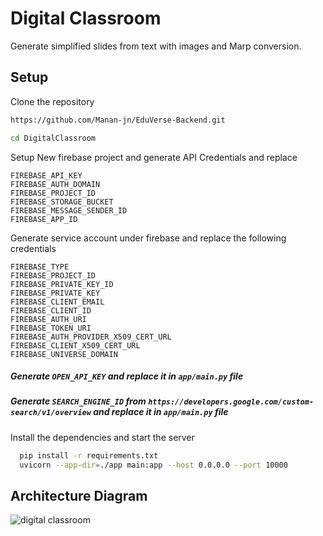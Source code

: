 # Digital Classroom
Generate simplified slides from text with images and Marp conversion.

## Setup 

Clone the repository

```bash
https://github.com/Manan-jn/EduVerse-Backend.git
```

```bash
cd DigitalClassroom 
```

Setup New firebase project and generate API Credentials and replace 
```
FIREBASE_API_KEY
FIREBASE_AUTH_DOMAIN
FIREBASE_PROJECT_ID
FIREBASE_STORAGE_BUCKET
FIREBASE_MESSAGE_SENDER_ID
FIREBASE_APP_ID
```
Generate service account under firebase and replace the following credentials
```
FIREBASE_TYPE
FIREBASE_PROJECT_ID
FIREBASE_PRIVATE_KEY_ID
FIREBASE_PRIVATE_KEY
FIREBASE_CLIENT_EMAIL
FIREBASE_CLIENT_ID
FIREBASE_AUTH_URI
FIREBASE_TOKEN_URI
FIREBASE_AUTH_PROVIDER_X509_CERT_URL
FIREBASE_CLIENT_X509_CERT_URL
FIREBASE_UNIVERSE_DOMAIN
```

##### Generate ```OPEN_API_KEY``` and replace it in ```app/main.py``` file
##### Generate  ```SEARCH_ENGINE_ID``` from  ```https://developers.google.com/custom-search/v1/overview``` and replace it in ```app/main.py``` file

Install the dependencies and start the server
```bash
  pip install -r requirements.txt
  uvicorn --app-dir=./app main:app --host 0.0.0.0 --port 10000
```

## Architecture Diagram
![digital classroom](https://github.com/Manan-jn/EduVerse/assets/72336990/dca4b4c3-b66e-4368-b46f-627c6a982529)
